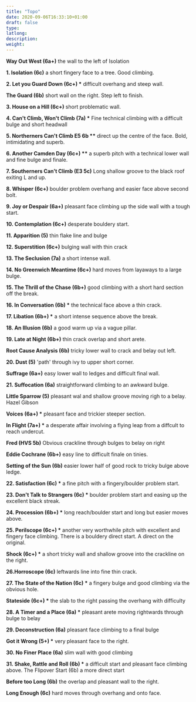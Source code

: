 ```yaml
---
title: "Topo"
date: 2020-09-06T16:33:10+01:00
draft: false
type: 
latlong:
description:
weight:
---
```


**Way Out West (6a+)** the wall to the left of Isolation

__1. Isolation (6c)__ a short fingery face to a tree. Good climbing.

__2. Let you Guard Down (6c+) *__  difficult overhang and steep wall.

**The Guard (6b)** short wall on the right. Step left to finish.

__3. House on a Hill (6c+)__ short problematic wall.

__4. Can't Climb, Won't Climb (7a) *__ Fine technical climbing with a difficult bulge and short headwall

__5. Northerners Can't Climb E5 6b **__ direct up the centre of the face. Bold, intimidating and superb.

__6. Another Camden Day (6c+) **__ a superb pitch with a technical lower wall and fine bulge and finale.

__7. Southerners Can’t Climb (E3 5c)__ Long shallow groove to the black roof exiting L and up.

__8. Whisper (6c+)__ boulder problem overhang and easier face above second bolt.

__9. Joy or Despair (6a+)__ pleasant face climbing up the side wall with a tough start.

__10. Contemplation (6c+)__ desperate bouldery start.

__11. Apparition (5)__ thin flake line and bulge

__12. Superstition (6c+)__ bulging wall with thin crack

__13. The Seclusion (7a)__ a short intense wall.

__14. No Greenwich Meantime (6c+)__ hard moves from layaways to a large bulge.

__15. The Thrill of the Chase (6b+)__ good climbing with a short hard section off the break.

__16. In Conversation (6b) *__ the technical face above a thin crack.

__17. Libation (6b+) *__ a short intense sequence above the break.

__18. An Illusion (6b)__ a good warm up via a vague pillar.

__19. Late at Night (6b+)__ thin crack overlap and short arete.

__Root Cause Analysis (6b)__ tricky lower wall to crack and belay out left.

__20. Dust (5)__ 'path' through ivy to upper short corner.

__Suffrage (6a+)__ easy lower wall to ledges and difficult final wall.

__21. Suffocation (6a)__ straightforward climbing to an awkward bulge.

__Little Sparrow (5)__ pleasant wal and shallow groove moving righ to a belay. Hazel Gibson

__Voices (6a+) *__ pleasant face and trickier steeper section.

__In Flight (7a+) *__ a desperate affair involving a flying leap from a diffcult to reach undercut.

__Fred (HVS 5b)__ Obvious crackline through bulges to belay on right

__Eddie Cochrane (6b+)__ easy line to difficult finale on tinies.

__Setting of the Sun (6b)__ easier lower half of good rock to tricky bulge above ledge.

__22. Satisfaction (6c) *__ a fine pitch with a fingery/boulder problem start.

__23. Don't Talk to Strangers (6c) *__ boulder problem start and easing up the excellent black streak.

__24. Procession (6b+) *__ long reach/boulder start and long but easier moves above.

__25. Perilscope (6c+) *__ another very worthwhile pitch with excellent and fingery face climbing. There is a bouldery direct start. A direct on the original.

__Shock (6c+) *__ a short tricky wall and shallow groove into the crackline on the right.

__26.Horroscope (6c)__ leftwards line into fine thin crack.

__27. The State of the Nation (6c) *__ a fingery bulge and good climbing via the obvious hole.

__Stateside (6c+) *__ the slab to the right passing the overhang with difficulty

__28. A Timer and a Place (6a) *__ pleasant arete moving rightwards through bulge to belay

__29. Deconstruction (6a)__ pleasant face climbing to a final bulge

__Got it Wrong (5+) *__ very pleasant face to the right.

__30. No Finer Place (6a)__ slim wall with good climbing

__31. Shake, Rattle and Roll (6b) *__ a difficult start and pleasant face climbing above. The Flipover Start (6b) a more direct start

__Before too Long (6b)__ the overlap and pleasant wall to the right.

__Long Enough (6c)__ hard moves through overhang and onto face.